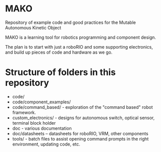 # MAKO
Repository of example code and good practices for the Mutable Autonomous Kinetic Object

MAKO is a learning tool for robotics programming and component design.

The plan is to start with just a roboRIO and some supporting electronics, and build up pieces
of code and hardware as we go.


# Structure of folders in this repository

* code/
* code/component_examples/
* code/command_based/ - exploration of the "command based" robot framework.
* custom_electronics/ - designs for autonomous switch, optical sensor, terminal block holder
* doc - various documentation
* doc/datasheets – datasheets for roboRIO, VRM, other components
* tools/ - batch files to assist opening command prompts in the right environment, updating
code, etc.


